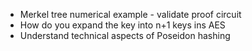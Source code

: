 - Merkel tree numerical example - validate proof circuit
- How do you expand the key into n+1 keys ins AES
- Understand technical aspects of Poseidon hashing
